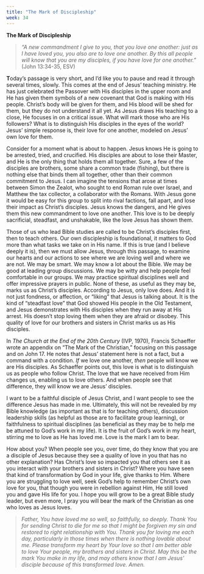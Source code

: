 ```yaml
---
title: "The Mark of Discipleship"
week: 34
---
```


**The Mark of Discipleship**

> *“A new commandment I give to you, that you love one another: just as
> I have loved you, you also are to love one another. By this all people
> will know that you are my disciples, if you have love for one
> another.”* (John 13:34-35, ESV)

**T**oday’s passage is very short, and I’d like you to pause and read it
through several times, slowly. This comes at the end of Jesus’ teaching
ministry. He has just celebrated the Passover with His disciples in the
upper room and He has given them symbols of a new covenant that God is
making with His people. Christ’s body will be given for them, and His
blood will be shed for them, but they do not understand it all yet. As
Jesus draws His teaching to a close, He focuses in on a critical issue.
What will mark those who are His followers? What is to distinguish His
disciples in the eyes of the world? Jesus’ simple response is, their
love for one another, modeled on Jesus’ own love for them.

Consider for a moment what is about to happen. Jesus knows He is going
to be arrested, tried, and crucified. His disciples are about to lose
their Master, and He is the only thing that holds them all together.
Sure, a few of the disciples are brothers, some share a common trade
(fishing), but there is nothing else that binds them all together, other
than their common commitment to Jesus. I can imagine the tensions that
arose at times between Simon the Zealot, who sought to end Roman rule
over Israel, and Matthew the tax collector, a collaborator with the
Romans. With Jesus gone it would be easy for this group to split into
rival factions, fall apart, and lose their impact as Christ’s disciples.
Jesus knows the dangers, and He gives them this new commandment to love
one another. This love is to be deeply sacrificial, steadfast, and
unshakable, like the love Jesus has shown them.

Those of us who lead Bible studies are called to be Christ’s disciples
first, then to teach others. Our own discipleship is foundational, it
matters to God more than what tasks we take on in His name. If this is
true (and I believe deeply it is), then we must allow Jesus, through
this passage, to examine our hearts and our actions to see where we are
loving well and where we are not. We may be smart. We may know a lot
about the Bible. We may be good at leading group discussions. We may be
witty and help people feel comfortable in our groups. We may practice
spiritual disciplines well and offer impressive prayers in public. None
of these, as useful as they may be, marks us as Christ’s disciples.
According to Jesus, only love does. And it is not just fondness, or
affection, or “liking” that Jesus is talking about. It is the kind of
“steadfast love” that God showed His people in the Old Testament, and
Jesus demonstrates with His disciples when they run away at His arrest.
His doesn’t stop loving them when they are afraid or disobey. This
quality of love for our brothers and sisters in Christ marks us as His
disciples.

In *The Church at the End of the 20th Century* (IVP, 1970), Francis
Schaeffer wrote an appendix on “The Mark of the Christian,” focusing on
this passage and on John 17. He notes that Jesus’ statement here is not
a fact, but a command with a condition. *If* we love one another, *then*
people will know we are His disciples. As Schaeffer points out, this
love is what is to distinguish us as people who follow Christ. The love
that we have received from Him changes us, enabling us to love others.
And when people see that difference, they will know we are Jesus’
disciples.

I want to be a faithful disciple of Jesus Christ, and I want people to
see the difference Jesus has made in me. Ultimately, this will not be
revealed by my Bible knowledge (as important as that is for teaching
others), discussion leadership skills (as helpful as those are to
facilitate group learning), or faithfulness to spiritual disciplines (as
beneficial as they may be to help me be attuned to God’s work in my
life). It is the fruit of God’s work in my heart, stirring me to love as
He has loved me. Love is the mark I am to bear.

How about you? When people see you, over time, do they know that you are
a disciple of Jesus because they see a quality of love in you that has
no other explanation? Has Christ’s love so impacted you that others see
it as you interact with your brothers and sisters in Christ? Where you
have seen that kind of transformation by God in your life, give thanks
to Him. Where you are struggling to love well, seek God’s help to
remember Christ’s own love for you, that though you were in rebellion
against Him, He still loved you and gave His life for you. I hope you
will grow to be a great Bible study leader, but even more, I pray you
will bear the mark of the Christian as one who loves as Jesus loves.

> *Father, You have loved me so well, so faithfully, so deeply. Thank
> You for sending Christ to die for me so that I might be forgiven my
> sin and restored to right relationship with You. Thank you for loving
> me each day, particularly in those times when there is nothing lovable
> about me. Please transform my heart by Your love so that I am better
> able to love Your people, my brothers and sisters in Christ. May this
> be the mark You make in my life, and may others know that I am Jesus’
> disciple because of this transformed love. Amen.*
